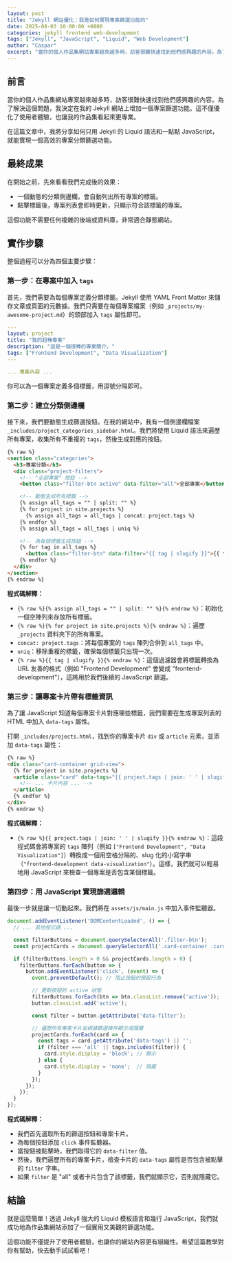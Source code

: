 ```yaml
---
layout: post
title: "Jekyll 網站優化：我是如何實現專案篩選功能的"
date: 2025-08-03 10:00:00 +0800
categories: jekyll frontend web-development
tags: ["Jekyll", "JavaScript", "Liquid", "Web Development"]
author: "Caspar"
excerpt: "當你的個人作品集網站專案越來越多時，訪客很難快速找到他們感興趣的內容。為了解決這個問題，我決定在我的 Jekyll 網站上增加一個專案篩選功能。這不僅優化了使用者體驗，也讓我的作品集看起來更專業。在這篇文章中，我將分享如何只用 Jekyll 的 Liquid 語法和一點點 JavaScript，就能實現一個高效的專案分類篩選功能。"
---
```


## 前言

當你的個人作品集網站專案越來越多時，訪客很難快速找到他們感興趣的內容。為了解決這個問題，我決定在我的 Jekyll 網站上增加一個專案篩選功能。這不僅優化了使用者體驗，也讓我的作品集看起來更專業。

在這篇文章中，我將分享如何只用 Jekyll 的 Liquid 語法和一點點 JavaScript，就能實現一個高效的專案分類篩選功能。

## 最終成果

在開始之前，先來看看我們完成後的效果：

*   一個動態的分類側邊欄，會自動列出所有專案的標籤。
*   點擊標籤後，專案列表會即時更新，只顯示符合該標籤的專案。

這個功能不需要任何複雜的後端或資料庫，非常適合靜態網站。

## 實作步驟

整個過程可以分為四個主要步驟：

### 第一步：在專案中加入 `tags`

首先，我們需要為每個專案定義分類標籤。Jekyll 使用 YAML Front Matter 來儲存文章或頁面的元數據。我們只需要在每個專案檔案（例如 `_projects/my-awesome-project.md`）的頭部加入 `tags` 屬性即可。

```yaml
---
layout: project
title: "我的超棒專案"
description: "這是一個很棒的專案簡介。"
tags: ["Frontend Development", "Data Visualization"]
---

... 專案內容 ...
```

你可以為一個專案定義多個標籤，用逗號分隔即可。

### 第二步：建立分類側邊欄

接下來，我們要動態生成篩選按鈕。在我的網站中，我有一個側邊欄檔案 `_includes/project_categories_sidebar.html`。我們將使用 Liquid 語法來遍歷所有專案，收集所有不重複的 `tags`，然後生成對應的按鈕。

```html
{% raw %}
<section class="categories">
  <h3>專案分類</h3>
  <div class="project-filters">
    <!-- "全部專案" 按鈕 -->
    <button class="filter-btn active" data-filter="all">全部專案</button>

    <!-- 動態生成所有標籤 -->
    {% assign all_tags = "" | split: "" %}
    {% for project in site.projects %}
      {% assign all_tags = all_tags | concat: project.tags %}
    {% endfor %}
    {% assign all_tags = all_tags | uniq %}

    <!-- 為每個標籤生成按鈕 -->
    {% for tag in all_tags %}
      <button class="filter-btn" data-filter="{{ tag | slugify }}">{{ tag }}</button>
    {% endfor %}
  </div>
</section>
{% endraw %}
```

**程式碼解釋：**
*   `{% raw %}{% assign all_tags = "" | split: "" %}{% endraw %}`：初始化一個空陣列來存放所有標籤。
*   `{% raw %}{% for project in site.projects %}{% endraw %}`：遍歷 `_projects` 資料夾下的所有專案。
*   `concat: project.tags`：將每個專案的 `tags` 陣列合併到 `all_tags` 中。
*   `uniq`：移除重複的標籤，確保每個標籤只出現一次。
*   `{% raw %}{{ tag | slugify }}{% endraw %}`：這個過濾器會將標籤轉換為 URL 友善的格式（例如 "Frontend Development" 會變成 "frontend-development"），這將用於我們後續的 JavaScript 篩選。

### 第三步：讓專案卡片帶有標籤資訊

為了讓 JavaScript 知道每個專案卡片對應哪些標籤，我們需要在生成專案列表的 HTML 中加入 `data-tags` 屬性。

打開 `_includes/projects.html`，找到你的專案卡片 `div` 或 `article` 元素，並添加 `data-tags` 屬性：

```html
{% raw %}
<div class="card-container grid-view">
  {% for project in site.projects %}
  <article class="card" data-tags="{{ project.tags | join: ' ' | slugify }}">
    <!-- ... 卡片內容 ... -->
  </article>
  {% endfor %}
</div>
{% endraw %}
```

**程式碼解釋：**
*   `{% raw %}{{ project.tags | join: ' ' | slugify }}{% endraw %}`：這段程式碼會將專案的 `tags` 陣列（例如 `["Frontend Development", "Data Visualization"]`）轉換成一個用空格分隔的、slug 化的小寫字串（`"frontend-development data-visualization"`）。這樣，我們就可以輕易地用 JavaScript 來檢查一個專案是否包含某個標籤。

### 第四步：用 JavaScript 實現篩選邏輯

最後一步就是讓一切動起來。我們將在 `assets/js/main.js` 中加入事件監聽器。

```javascript
document.addEventListener('DOMContentLoaded', () => {
  // ... 其他程式碼 ...

  const filterButtons = document.querySelectorAll('.filter-btn');
  const projectCards = document.querySelectorAll('.card-container .card');

  if (filterButtons.length > 0 && projectCards.length > 0) {
    filterButtons.forEach(button => {
      button.addEventListener('click', (event) => {
        event.preventDefault(); // 阻止按鈕的預設行為

        // 更新按鈕的 active 狀態
        filterButtons.forEach(btn => btn.classList.remove('active'));
        button.classList.add('active');

        const filter = button.getAttribute('data-filter');

        // 遍歷所有專案卡片並根據篩選條件顯示或隱藏
        projectCards.forEach(card => {
          const tags = card.getAttribute('data-tags') || '';
          if (filter === 'all' || tags.includes(filter)) {
            card.style.display = 'block'; // 顯示
          } else {
            card.style.display = 'none';  // 隱藏
          }
        });
      });
    });
  }
});
```

**程式碼解釋：**
*   我們首先選取所有的篩選按鈕和專案卡片。
*   為每個按鈕添加 `click` 事件監聽器。
*   當按鈕被點擊時，我們取得它的 `data-filter` 值。
*   然後，我們遍歷所有的專案卡片，檢查卡片的 `data-tags` 屬性是否包含被點擊的 `filter` 字串。
*   如果 `filter` 是 "all" 或者卡片包含了該標籤，我們就顯示它，否則就隱藏它。

## 結論

就是這麼簡單！透過 Jekyll 強大的 Liquid 模板語言和幾行 JavaScript，我們就成功地為作品集網站添加了一個實用又美觀的篩選功能。

這個功能不僅提升了使用者體驗，也讓你的網站內容更有組織性。希望這篇教學對你有幫助，快去動手試試看吧！
